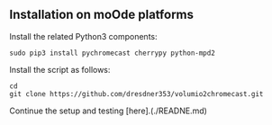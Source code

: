 ## Installation on moOde platforms

Install the related Python3 components:
```
sudo pip3 install pychromecast cherrypy python-mpd2
```

Install the script as follows:
```
cd
git clone https://github.com/dresdner353/volumio2chromecast.git
```

Continue the setup and testing [here].(./READNE.md)  
